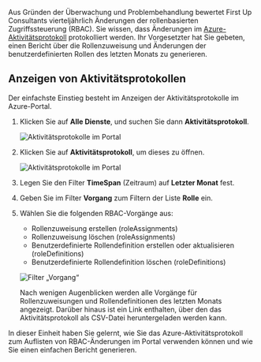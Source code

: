 Aus Gründen der Überwachung und Problembehandlung bewertet First Up Consultants vierteljährlich Änderungen der rollenbasierten Zugriffssteuerung (RBAC). Sie wissen, dass Änderungen im [Azure-Aktivitätsprotokoll](/azure/monitoring-and-diagnostics/monitoring-overview-activity-logs) protokolliert werden. Ihr Vorgesetzter hat Sie gebeten, einen Bericht über die Rollenzuweisung und Änderungen der benutzerdefinierten Rollen des letzten Monats zu generieren.

## <a name="view-activity-logs"></a>Anzeigen von Aktivitätsprotokollen

Der einfachste Einstieg besteht im Anzeigen der Aktivitätsprotokolle im Azure-Portal.

1. Klicken Sie auf **Alle Dienste**, und suchen Sie dann **Aktivitätsprotokoll**.

    ![Aktivitätsprotokolle im Portal](../media/6-all-services-activity-log.png)

1. Klicken Sie auf **Aktivitätsprotokoll**, um dieses zu öffnen.

    ![Aktivitätsprotokolle im Portal](../media/6-activity-log-portal.png)

1. Legen Sie den Filter **TimeSpan** (Zeitraum) auf **Letzter Monat** fest.

1. Geben Sie im Filter **Vorgang** zum Filtern der Liste **Rolle** ein.

1. Wählen Sie die folgenden RBAC-Vorgänge aus:

    - Rollenzuweisung erstellen (roleAssignments)
    - Rollenzuweisung löschen (roleAssignments)
    - Benutzerdefinierte Rollendefinition erstellen oder aktualisieren (roleDefinitions)
    - Benutzerdefinierte Rollendefinition löschen (roleDefinitions)

    ![Filter „Vorgang“](../media/6-operation-filter.png)

    Nach wenigen Augenblicken werden alle Vorgänge für Rollenzuweisungen und Rollendefinitionen des letzten Monats angezeigt. Darüber hinaus ist ein Link enthalten, über den das Aktivitätsprotokoll als CSV-Datei heruntergeladen werden kann.

In dieser Einheit haben Sie gelernt, wie Sie das Azure-Aktivitätsprotokoll zum Auflisten von RBAC-Änderungen im Portal verwenden können und wie Sie einen einfachen Bericht generieren.